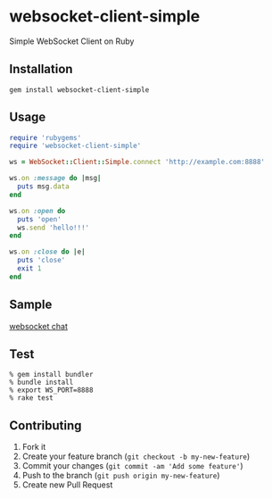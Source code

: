 websocket-client-simple
=======================
Simple WebSocket Client on Ruby


Installation
------------

    gem install websocket-client-simple


Usage
-----
```ruby
require 'rubygems'
require 'websocket-client-simple'

ws = WebSocket::Client::Simple.connect 'http://example.com:8888'

ws.on :message do |msg|
  puts msg.data
end

ws.on :open do
  puts 'open'
  ws.send 'hello!!!'
end

ws.on :close do |e|
  puts 'close'
  exit 1
end
```


Sample
------
[websocket chat](https://github.com/shokai/websocket-client-simple/tree/master/sample)


Test
----

    % gem install bundler
    % bundle install
    % export WS_PORT=8888
    % rake test


Contributing
------------
1. Fork it
2. Create your feature branch (`git checkout -b my-new-feature`)
3. Commit your changes (`git commit -am 'Add some feature'`)
4. Push to the branch (`git push origin my-new-feature`)
5. Create new Pull Request
